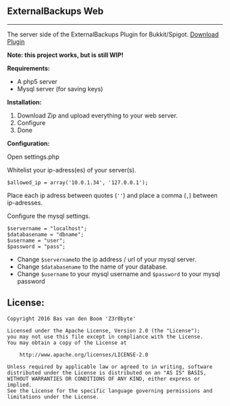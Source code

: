 ## ExternalBackups Web ##
----------
The server side of the ExternalBackups Plugin for Bukkit/Spigot. [Download Plugin](https://www.spigotmc.org/resources/externalbackups.27917/)


**Note: this project works, but is still WIP!**


**Requirements:**

 - A php5 server
 - Mysql server (for saving keys)

**Installation:**

 1. Download Zip and upload everything to your web server.
 2. Configure
 3. Done


**Configuration:**

Open settings.php

Whitelist your ip-adress(es) of your server(s).

    $allowed_ip = array('10.0.1.34', '127.0.0.1');
   Place each ip adress between quotes (`''`) and place a comma (`,`) between ip-adresses.

Configure the mysql settings.

    $servername = "localhost";
    $databasename = "dbname";
    $username = "user";
    $password = "pass";

 - Change `$servername`to the ip address / url of your mysql server.
 - Change `$databasename` to the name of your database.
 - Change `$username` to your mysql username and `$password` to your mysql password





License:
-------
```
Copyright 2016 Bas van den Boom 'Z3r0byte'

Licensed under the Apache License, Version 2.0 (the "License");
you may not use this file except in compliance with the License.
You may obtain a copy of the License at

    http://www.apache.org/licenses/LICENSE-2.0

Unless required by applicable law or agreed to in writing, software
distributed under the License is distributed on an "AS IS" BASIS,
WITHOUT WARRANTIES OR CONDITIONS OF ANY KIND, either express or implied.
See the License for the specific language governing permissions and
limitations under the License.
```
